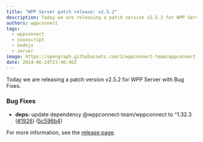 ```yaml
---
title: "WPP Server patch release: v2.5.2"
description: Today we are releasing a patch version v2.5.2 for WPP Server with Bug Fixes.
authors: wppconnect
tags:
  - wppconnect
  - javascript
  - nodejs
  - server
image: https://opengraph.githubassets.com/1/wppconnect-team/wppconnect-server/releases/tag/v2.5.2
date: 2024-06-24T23:46:46Z
---
```


Today we are releasing a patch version v2.5.2 for WPP Server with Bug Fixes.

<!--truncate-->

### Bug Fixes

* **deps:** update dependency @wppconnect-team/wppconnect to ^1.32.3 ([#1926](https://github.com/wppconnect-team/wppconnect-server/issues/1926)) ([5c596b4](https://github.com/wppconnect-team/wppconnect-server/commit/5c596b4e5b8ec3549c6e378f01acb6af3606a524))

For more information, see the [release page](https://github.com/wppconnect-team/wppconnect-server/releases/tag/v2.5.2).